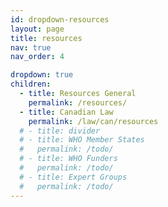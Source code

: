 ```yaml
---
id: dropdown-resources
layout: page
title: resources
nav: true
nav_order: 4

dropdown: true
children:
  - title: Resources General
    permalink: /resources/
  - title: Canadian Law
    permalink: /law/can/resources
  # - title: divider
  # - title: WHO Member States
  #   permalink: /todo/
  # - title: WHO Funders
  #   permalink: /todo/
  # - title: Expert Groups
  #   permalink: /todo/
---
```

